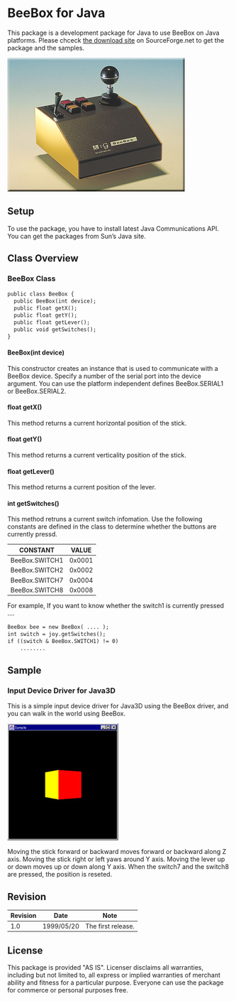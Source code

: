 # BeeBox for Java

This package is a development package for Java to use BeeBox on Java platforms. Please chceck [the download site](https://sourceforge.net/projects/cgvrdrvbebxjava/files/) on SourceForge.net to get the package and the samples.

![beebox](doc/img/vr_beebox.jpg)

## Setup

To use the package, you have to install latest Java Communications API. You can get the packages from Sun’s Java site.

## Class Overview

### BeeBox Class

```
public class BeeBox {
  public BeeBox(int device);
  public float getX();
  public float getY();
  public float getLever();
  public void getSwitches();
}
```

#### BeeBox(int device)

This constructor creates an instance that is used to communicate with a BeeBox device. Specify a number of the serial port into the device argument. You can use the platform independent defines BeeBox.SERIAL1 or BeeBox.SERIAL2.

#### float getX()

This method returns a current horizontal position of the stick.

#### float getY()

This method returns a current verticality position of the stick.

#### float getLever()

This method returns a current position of the lever.

#### int getSwitches()

This method retruns a current switch infomation. Use the following constants are defined in the class to determine whether the buttons are currently pressd.

CONSTANT | VALUE
---|---  
BeeBox.SWITCH1 | 0x0001
BeeBox.SWITCH2 | 0x0002
BeeBox.SWITCH7 | 0x0004
BeeBox.SWITCH8 | 0x0008

For example, If you want to know whether the switch1 is currently pressed ....

```
BeeBox bee = new BeeBox( .... );
int switch = joy.getSwitches();
if ((switch & BeeBox.SWITCH1) != 0)
    ........
```

## Sample

### Input Device Driver for Java3D

This is a simple input device driver for Java3D using the BeeBox driver, and you can walk in the world using BeeBox.

![j3didd](doc/img/vr_j3didd.png)

Moving the stick forward or backward moves forward or backward along Z axis. Moving the stick right or left yaws around Y axis. Moving the lever up or down moves up or down along Y axis. When the switch7 and the switch8 are pressed, the position is reseted.

## Revision

Revision | Date | Note
---|---|---
1.0 | 1999/05/20 | The first release.

## License

This package is provided "AS IS". Licenser disclaims all warranties,
including but not limited to, all express or implied warranties of
merchant ability and fitness for a particular purpose. Everyone can use
the package for commerce or personal purposes free.
